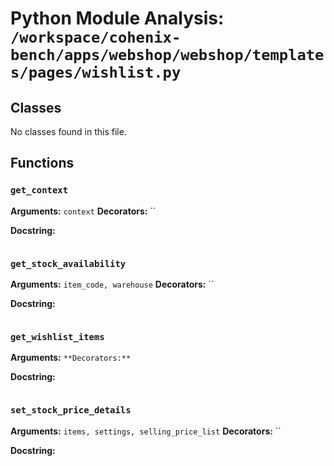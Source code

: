 # Python Module Analysis: `/workspace/cohenix-bench/apps/webshop/webshop/templates/pages/wishlist.py`

## Classes

No classes found in this file.


## Functions

### `get_context`
**Arguments:** `context`
**Decorators:** ``

**Docstring:**
```

```
### `get_stock_availability`
**Arguments:** `item_code, warehouse`
**Decorators:** ``

**Docstring:**
```

```
### `get_wishlist_items`
**Arguments:** ``
**Decorators:** ``

**Docstring:**
```

```
### `set_stock_price_details`
**Arguments:** `items, settings, selling_price_list`
**Decorators:** ``

**Docstring:**
```

```


